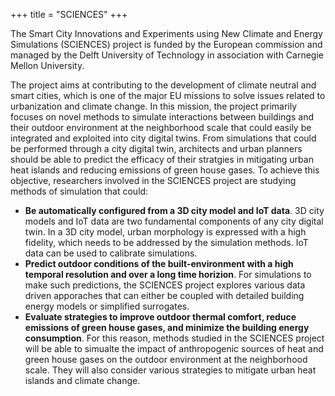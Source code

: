 +++
title = "SCIENCES"
+++

The Smart City Innovations and Experiments using New Climate and Energy Simulations (SCIENCES) project is funded by the European commission and managed by the Delft University of Technology in association with Carnegie Mellon University.

<!--more-->

The project aims at contributing to the development of climate neutral and smart cities, which is one of the major EU missions to solve issues related to urbanization and climate change. In this mission, the project primarily focuses on novel methods to simulate interactions between buildings and their outdoor environment at the neighborhood scale that could easily be integrated and exploited into city digital twins. From simulations that could be performed through a city digital twin, architects and urban planners should be able to predict the efficacy of their stratgies in mitigating urban heat islands and reducing emissions of green house gases. To achieve this objective, researchers involved in the SCIENCES project are studying methods of simulation that could:
- **Be automatically configured from a 3D city model and IoT data**. 3D city models and IoT data are two fundamental components of any city digital twin. In a 3D city model, urban morphology is expressed with a high fidelity, which needs to be addressed by the simulation methods. IoT data can be used to calibrate simulations.
- **Predict outdoor conditions of the built-environment with a high temporal resolution and over a long time horizion**. For simulations to make such predictions, the SCIENCES project explores various data driven apporaches that can either be coupled with detailed building energy models or simplified surrogates.
- **Evaluate strategies to improve outdoor thermal comfort, reduce emissions of green house gases, and minimize the building energy consumption**. For this reason, methods studied in the SCIENCES project will be able to simualte the impact of anthropogenic sources of heat and green house gases on the outdoor environment at the neighborhood scale. They will also consider various strategies to mitigate urban heat islands and climate change.  
